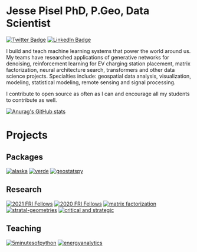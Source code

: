 # Jesse Pisel PhD, P.Geo, Data Scientist
[![Twitter Badge](https://img.shields.io/twitter/follow/geologyjesse?color=9cf&logo=Twitter&logoColor=white&style=for-the-badge)](https://twitter.com/geologyjesse)
[![LinkedIn Badge](https://img.shields.io/badge/Connect-LinkedIn-blue?style=for-the-badge&logo=LinkedIn&logoColor=white&color=9cf)](https://www.linkedin.com/in/jesse-pisel-70519430/)

I build and teach machine learning systems that power the world around us. My teams have researched applications of generative networks for denoising, reinforcement learning for EV charging station placement, matrix factorization, neural architecture search, transformers and other data science projects. Specialties include: geospatial data analysis, visualization, modeling, statistical modeling, remote sensing and signal processing.

I contribute to open source as often as I can and encourage all my students to contribute as well.

[![Anurag's GitHub stats](https://github-readme-stats.vercel.app/api?username=jessepisel)](https://github.com/anuraghazra/github-readme-stats)

# Projects
## Packages
[![alaska](https://github-readme-stats.vercel.app/api/pin/?username=FRI-Energy-Analytics&repo=alaska&show_owner=true)](https://github.com/FRI-Energy-Analytics/alaska)
[![verde](https://github-readme-stats.vercel.app/api/pin/?username=fatiando&repo=verde&show_owner=true)](https://github.com/fatiando/verde)
[![geostatspy](https://github-readme-stats.vercel.app/api/pin/?username=geostatsguy&repo=geostatspy&show_owner=true)](https://github.com/GeostatsGuy/geostatspy)

## Research
[![2021 FRI Fellows](https://github-readme-stats.vercel.app/api/pin/?username=FRI-Energy-Analytics&repo=2021_summer_fellows&show_owner=true)](https://github.com/FRI-Energy-Analytics/2021_summer_fellows)
[![2020 FRI Fellows](https://github-readme-stats.vercel.app/api/pin/?username=FRI-Energy-Analytics&repo=2020_summer_fellows&show_owner=true)](https://github.com/FRI-Energy-Analytics/2020_summer_fellows)
[![matrix factorization](https://github-readme-stats.vercel.app/api/pin/?username=jessepisel&repo=matrixfactorization&show_owner=true)](https://github.com/jessepisel/matrixfactorization)
[![stratal-geometries](https://github-readme-stats.vercel.app/api/pin/?username=jessepisel&repo=stratal-geometries&show_owner=true)](https://github.com/jessepisel/stratal-geometries)
[![critical and strategic](https://github-readme-stats.vercel.app/api/pin/?username=jessepisel&repo=criticalandstrategic&show_owner=true)](https://github.com/jessepisel/criticalandstrategic)

## Teaching
[![5minutesofpython](https://github-readme-stats.vercel.app/api/pin/?username=jessepisel&repo=5minutesofpython&show_owner=true)](https://github.com/jessepisel/5minutesofpython)
[![energyanalytics](https://github-readme-stats.vercel.app/api/pin/?username=FRI-Energy-Analytics&repo=energyanalytics&show_owner=true)](https://github.com/FRI-Energy-Analytics/energyanalytics)
